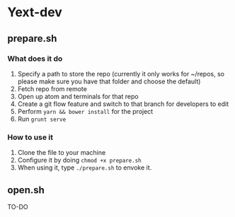 # Yext-dev

## prepare.sh
### What does it do
1. Specify a path to store the repo (currently it only works for ~/repos, so please make sure you have that folder and choose the default)
2. Fetch repo from remote
3. Open up atom and terminals for that repo
4. Create a git flow feature and switch to that branch for developers to edit
5. Perform ```yarn && bower install``` for the project
6. Run ```grunt serve```
### How to use it
1. Clone the file to your machine
2. Configure it by doing ```chmod +x prepare.sh```
3. When using it, type ```./prepare.sh``` to envoke it.

## open.sh
TO-DO
